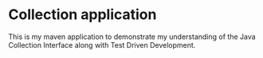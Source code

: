 # Collection application
This is my maven application to demonstrate my understanding of the Java Collection Interface along with Test Driven Development.
